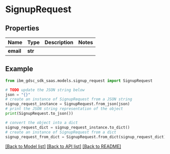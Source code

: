 # SignupRequest


## Properties

Name | Type | Description | Notes
------------ | ------------- | ------------- | -------------
**email** | **str** |  | 

## Example

```python
from ibm_gdsc_sdk_saas.models.signup_request import SignupRequest

# TODO update the JSON string below
json = "{}"
# create an instance of SignupRequest from a JSON string
signup_request_instance = SignupRequest.from_json(json)
# print the JSON string representation of the object
print(SignupRequest.to_json())

# convert the object into a dict
signup_request_dict = signup_request_instance.to_dict()
# create an instance of SignupRequest from a dict
signup_request_from_dict = SignupRequest.from_dict(signup_request_dict)
```
[[Back to Model list]](../README.md#documentation-for-models) [[Back to API list]](../README.md#documentation-for-api-endpoints) [[Back to README]](../README.md)


